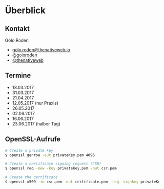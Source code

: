 # Überblick

## Kontakt

Golo Roden

- [golo.roden@thenativeweb.io](mailto:golo.roden@thenativeweb.io)
- [@goloroden](https://twitter.com/goloroden)
- [@thenativeweb](https://twitter.com/thenativeweb)

## Termine

- 18.03.2017
- 31.03.2017
- 21.04.2017
- 12.05.2017 (nur Praxis)
- 26.05.2017
- 02.06.2017
- 16.06.2017
- 23.06.2017 (halber Tag)

## OpenSSL-Aufrufe

```bash
# Create a private key
$ openssl genrsa -out privateKey.pem 4096

# Create a certificate signing request (CSR)
$ openssl req -new -key privateKey.pem -out csr.pem

# Create the certificate
$ openssl x509 -in csr.pem -out certificate.pem -req -signkey privateKey.pem -days 365
```

